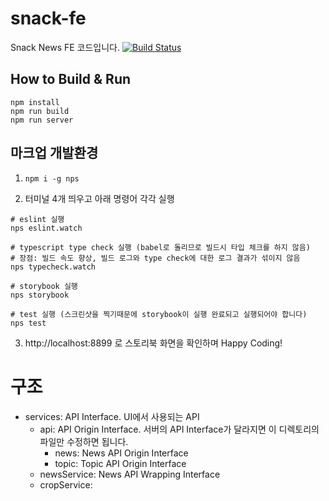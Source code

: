 # snack-fe 

Snack News FE 코드입니다. [![Build Status](https://travis-ci.org/snack-news/Snack-FE.svg?branch=master)](https://travis-ci.org/snack-news/Snack-FE)

## How to Build & Run
```
npm install
npm run build
npm run server
```

## 마크업 개발환경
1. `npm i -g nps`

2. 터미널 4개 띄우고 아래 명령어 각각 실행

```
# eslint 실행
nps eslint.watch

# typescript type check 실행 (babel로 돌리므로 빌드시 타입 체크를 하지 않음)
# 장점: 빌드 속도 향상, 빌드 로그와 type check에 대한 로그 결과가 섞이지 않음
nps typecheck.watch

# storybook 실행
nps storybook

# test 실행 (스크린샷을 찍기때문에 storybook이 실행 완료되고 실행되어야 합니다)
nps test
```

3. http://localhost:8899 로 스토리북 화면을 확인하며 Happy Coding!

# 구조
- services: API Interface. UI에서 사용되는 API
  - api: API Origin Interface. 서버의 API Interface가 달라지면 이 디렉토리의 파일만 수정하면 됩니다.
    - news: News API Origin Interface
    - topic: Topic API Origin Interface
  - newsService: News API Wrapping Interface
  - cropService: 
    